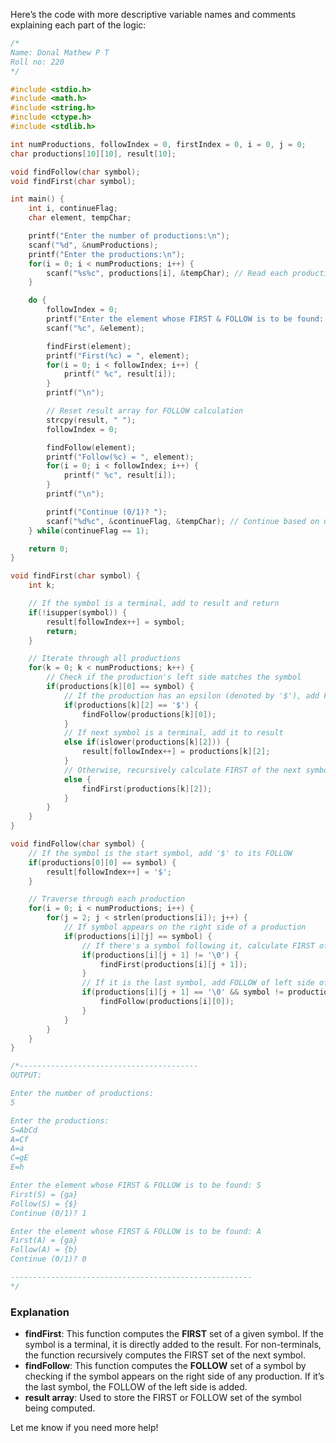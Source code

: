 Here’s the code with more descriptive variable names and comments explaining each part of the logic:

```c
/*
Name: Donal Mathew P T
Roll no: 220
*/

#include <stdio.h>
#include <math.h>
#include <string.h>
#include <ctype.h>
#include <stdlib.h>

int numProductions, followIndex = 0, firstIndex = 0, i = 0, j = 0;
char productions[10][10], result[10];

void findFollow(char symbol);
void findFirst(char symbol);

int main() {
    int i, continueFlag;
    char element, tempChar;

    printf("Enter the number of productions:\n");
    scanf("%d", &numProductions);
    printf("Enter the productions:\n");
    for(i = 0; i < numProductions; i++) {
        scanf("%s%c", productions[i], &tempChar); // Read each production
    }

    do {
        followIndex = 0;
        printf("Enter the element whose FIRST & FOLLOW is to be found: ");
        scanf("%c", &element);

        findFirst(element);
        printf("First(%c) = ", element);
        for(i = 0; i < followIndex; i++) {
            printf(" %c", result[i]);
        }
        printf("\n");

        // Reset result array for FOLLOW calculation
        strcpy(result, " ");
        followIndex = 0;

        findFollow(element);
        printf("Follow(%c) = ", element);
        for(i = 0; i < followIndex; i++) {
            printf(" %c", result[i]);
        }
        printf("\n");

        printf("Continue (0/1)? ");
        scanf("%d%c", &continueFlag, &tempChar); // Continue based on user input
    } while(continueFlag == 1);

    return 0;
}

void findFirst(char symbol) {
    int k;

    // If the symbol is a terminal, add to result and return
    if(!isupper(symbol)) {
        result[followIndex++] = symbol;
        return;
    }

    // Iterate through all productions
    for(k = 0; k < numProductions; k++) {
        // Check if the production's left side matches the symbol
        if(productions[k][0] == symbol) {
            // If the production has an epsilon (denoted by '$'), add FOLLOW of left symbol
            if(productions[k][2] == '$') {
                findFollow(productions[k][0]);
            }
            // If next symbol is a terminal, add it to result
            else if(islower(productions[k][2])) {
                result[followIndex++] = productions[k][2];
            }
            // Otherwise, recursively calculate FIRST of the next symbol
            else {
                findFirst(productions[k][2]);
            }
        }
    }
}

void findFollow(char symbol) {
    // If the symbol is the start symbol, add '$' to its FOLLOW
    if(productions[0][0] == symbol) {
        result[followIndex++] = '$';
    }

    // Traverse through each production
    for(i = 0; i < numProductions; i++) {
        for(j = 2; j < strlen(productions[i]); j++) {
            // If symbol appears on the right side of a production
            if(productions[i][j] == symbol) {
                // If there's a symbol following it, calculate FIRST of the next symbol
                if(productions[i][j + 1] != '\0') {
                    findFirst(productions[i][j + 1]);
                }
                // If it is the last symbol, add FOLLOW of left side of production
                if(productions[i][j + 1] == '\0' && symbol != productions[i][0]) {
                    findFollow(productions[i][0]);
                }
            }
        }
    }
}

/*----------------------------------------
OUTPUT:

Enter the number of productions:
5

Enter the productions:
S=AbCd
A=Cf
A=a
C=gE
E=h

Enter the element whose FIRST & FOLLOW is to be found: S
First(S) = {ga}
Follow(S) = {$}
Continue (0/1)? 1

Enter the element whose FIRST & FOLLOW is to be found: A
First(A) = {ga}
Follow(A) = {b}
Continue (0/1)? 0

------------------------------------------------------
*/
```

### Explanation
- **findFirst**: This function computes the **FIRST** set of a given symbol. If the symbol is a terminal, it is directly added to the result. For non-terminals, the function recursively computes the FIRST set of the next symbol.
- **findFollow**: This function computes the **FOLLOW** set of a symbol by checking if the symbol appears on the right side of any production. If it’s the last symbol, the FOLLOW of the left side is added.
- **result array**: Used to store the FIRST or FOLLOW set of the symbol being computed.

Let me know if you need more help!